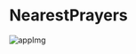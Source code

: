 # NearestPrayers
![appImg](https://user-images.githubusercontent.com/44543472/83980759-e1c43000-a920-11ea-847f-52cc80781e08.jpeg)
